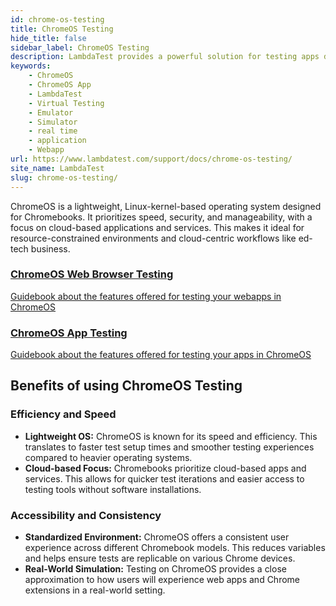 ```yaml
---
id: chrome-os-testing
title: ChromeOS Testing
hide_title: false
sidebar_label: ChromeOS Testing
description: LambdaTest provides a powerful solution for testing apps designed for Chromebooks by offering live interactive testing capabilities, and device emulation for responsive design testing.s
keywords:
    - ChromeOS
    - ChromeOS App
    - LambdaTest
    - Virtual Testing
    - Emulator
    - Simulator
    - real time
    - application
    - Webapp
url: https://www.lambdatest.com/support/docs/chrome-os-testing/
site_name: LambdaTest
slug: chrome-os-testing/
---
```


<script type="application/ld+json"
      dangerouslySetInnerHTML={{ __html: JSON.stringify({
       "@context": "https://schema.org",
        "@type": "BreadcrumbList",
        "itemListElement": [{
          "@type": "ListItem",
          "position": 1,
          "name": "LambdaTest",
          "item": "https://www.lambdatest.com"
        },{
          "@type": "ListItem",
          "position": 2,
          "name": "Support",
          "item": "https://www.lambdatest.com/support/docs/"
        },{
          "@type": "ListItem",
          "position": 3,
          "name": "ChromeOS App Testing",
          "item": "https://www.lambdatest.com/support/docs/chrome-os-testing/"
        }]
      })
    }}
></script>
ChromeOS is a lightweight, Linux-kernel-based operating system designed for Chromebooks. It prioritizes speed, security, and manageability, with a focus on cloud-based applications and services. This makes it ideal for resource-constrained environments and cloud-centric workflows like ed-tech business.

<div className="support_main">
  <a href="/support/docs/hyperexecute-running-your-first-job/">
    <div className="support_inners">
      <h3>ChromeOS Web Browser Testing</h3>
      <p>Guidebook about the features offered for testing your webapps in ChromeOS</p>
    </div>
  </a>
   <a href="/support/docs/hyperexecute-cli-run-tests-on-hyperexecute-grid/">
    <div className="support_inners"> 
      <h3>ChromeOS App Testing</h3>
      <p>Guidebook about the features offered for testing your apps in ChromeOS</p>
    </div>
  </a>
</div>

## Benefits of using ChromeOS Testing

### Efficiency and Speed

- **Lightweight OS:** ChromeOS is known for its speed and efficiency. This translates to faster test setup times and smoother testing experiences compared to heavier operating systems.
- **Cloud-based Focus:** Chromebooks prioritize cloud-based apps and services. This allows for quicker test iterations and easier access to testing tools without software installations.

### Accessibility and Consistency

- **Standardized Environment:** ChromeOS offers a consistent user experience across different Chromebook models. This reduces variables and helps ensure tests are replicable on various Chrome devices.
- **Real-World Simulation:** Testing on ChromeOS provides a close approximation to how users will experience web apps and Chrome extensions in a real-world setting.
